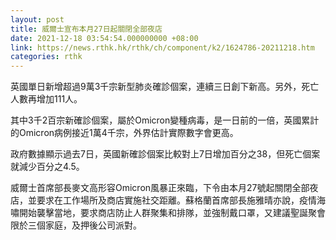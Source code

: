 ```yaml
---
layout: post
title: 威爾士宣布本月27日起關閉全部夜店
date: 2021-12-18 03:54:54.000000000 +08:00
link: https://news.rthk.hk/rthk/ch/component/k2/1624786-20211218.htm
categories: rthk
---
```


英國單日新增超過9萬3千宗新型肺炎確診個案，連續三日創下新高。另外，死亡人數再增加111人。

其中3千2百宗新確診個案，屬於Omicron變種病毒，是一日前的一倍，英國累計的Omicron病例接近1萬4千宗，外界估計實際數字會更高。

政府數據顯示過去7日，英國新確診個案比較對上7日增加百分之38，但死亡個案就減少百分之4.5。

威爾士首席部長麥文高形容Omicron風暴正來臨，下令由本月27號起關閉全部夜店，並要求在工作場所及商店實施社交距離。蘇格蘭首席部長施雅晴亦說，疫情海嘯開始襲擊當地，要求商店防止人群聚集和排隊，並強制戴口罩，又建議聖誕聚會限於三個家庭，及押後公司派對。　　
